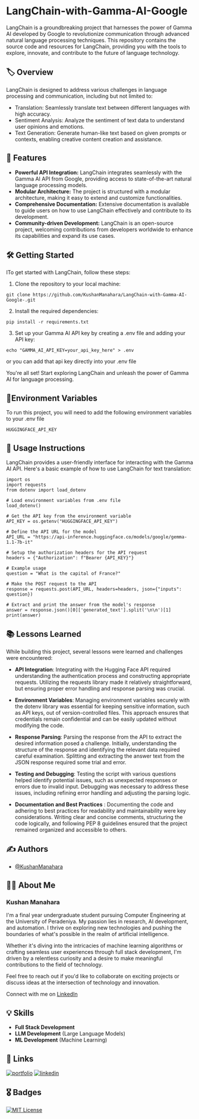 # LangChain-with-Gamma-AI-Google

LangChain is a groundbreaking project that harnesses the power of Gamma AI developed by Google to revolutionize communication through advanced natural language processing techniques. This repository contains the source code and resources for LangChain, providing you with the tools to explore, innovate, and contribute to the future of language technology.

## 🏷️ Overview

LangChain is designed to address various challenges in language processing and communication, including but not limited to:

- Translation: Seamlessly translate text between different languages with high accuracy.
- Sentiment Analysis: Analyze the sentiment of text data to understand user opinions and emotions.
- Text Generation: Generate human-like text based on given prompts or contexts, enabling creative content creation and assistance.

## 🚀 Features

- **Powerful API Integration:** LangChain integrates seamlessly with the Gamma AI API from Google, providing access to state-of-the-art natural language processing models.
- **Modular Architecture:** The project is structured with a modular architecture, making it easy to extend and customize functionalities.
- **Comprehensive Documentation:** Extensive documentation is available to guide users on how to use LangChain effectively and contribute to its development.
- **Community-driven Development:** LangChain is an open-source project, welcoming contributions from developers worldwide to enhance its capabilities and expand its use cases.

## 🛠️ Getting Started

ITo get started with LangChain, follow these steps:

1. Clone the repository to your local machine:

```
git clone https://github.com/KushanManahara/LangChain-with-Gamma-AI-Google-.git
```

2. Install the required dependencies:

```
pip install -r requirements.txt
```

3. Set up your Gamma AI API key by creating a .env file and adding your API key:

```
echo "GAMMA_AI_API_KEY=your_api_key_here" > .env
```

or you can add that api key directly into your .env file

You're all set! Start exploring LangChain and unleash the power of Gamma AI for language processing.

## 🔑Environment Variables

To run this project, you will need to add the following environment variables to your .env file

`HUGGINGFACE_API_KEY`

## 🚀 Usage Instructions

LangChain provides a user-friendly interface for interacting with the Gamma AI API. Here's a basic example of how to use LangChain for text translation:

```
import os
import requests
from dotenv import load_dotenv

# Load environment variables from .env file
load_dotenv()

# Get the API key from the environment variable
API_KEY = os.getenv("HUGGINGFACE_API_KEY")

# Define the API URL for the model
API_URL = "https://api-inference.huggingface.co/models/google/gemma-1.1-7b-it"

# Setup the authorization headers for the API request
headers = {"Authorization": f"Bearer {API_KEY}"}

# Example usage
question = "What is the capital of France?"

# Make the POST request to the API
response = requests.post(API_URL, headers=headers, json={"inputs": question})

# Extract and print the answer from the model's response
answer = response.json()[0]['generated_text'].split('\n\n')[1]
print(answer)

```

## 📚 Lessons Learned

While building this project, several lessons were learned and challenges were encountered:

- **API Integration**: Integrating with the Hugging Face API required understanding the authentication process and constructing appropriate requests. Utilizing the requests library made it relatively straightforward, but ensuring proper error handling and response parsing was crucial.

- **Environment Variables**: Managing environment variables securely with the dotenv library was essential for keeping sensitive information, such as API keys, out of version-controlled files. This approach ensures that credentials remain confidential and can be easily updated without modifying the code.

- **Response Parsing**: Parsing the response from the API to extract the desired information posed a challenge. Initially, understanding the structure of the response and identifying the relevant data required careful examination. Splitting and extracting the answer text from the JSON response required some trial and error.

- **Testing and Debugging**: Testing the script with various questions helped identify potential issues, such as unexpected responses or errors due to invalid input. Debugging was necessary to address these issues, including refining error handling and adjusting the parsing logic.

- **Documentation and Best Practices** : Documenting the code and adhering to best practices for readability and maintainability were key considerations. Writing clear and concise comments, structuring the code logically, and following PEP 8 guidelines ensured that the project remained organized and accessible to others.

## ✍️ Authors

- [@KushanManahara](https://github.com/KushanManahara/)

## 🧑‍💼 About Me

### Kushan Manahara

I'm a final year undergraduate student pursuing Computer Engineering at the University of Peradeniya. My passion lies in research, AI development, and automation. I thrive on exploring new technologies and pushing the boundaries of what's possible in the realm of artificial intelligence.

Whether it's diving into the intricacies of machine learning algorithms or crafting seamless user experiences through full stack development, I'm driven by a relentless curiosity and a desire to make meaningful contributions to the field of technology.

Feel free to reach out if you'd like to collaborate on exciting projects or discuss ideas at the intersection of technology and innovation.

Connect with me on [LinkedIn](<[Your_LinkedIn_Profile_URL](https://www.linkedin.com/in/kushan-manahara/)>)

## 💡 Skills

- **Full Stack Development**
- **LLM Development** (Large Language Models)
- **ML Development** (Machine Learning)

## 🔗 Links

[![portfolio](https://img.shields.io/badge/my_portfolio-000?style=for-the-badge&logo=ko-fi&logoColor=white)](https://kushan-portfollio.vercel.app/)
[![linkedin](https://img.shields.io/badge/linkedin-0A66C2?style=for-the-badge&logo=linkedin&logoColor=white)](https://www.linkedin.com/in/kushan-manahara/)



## 🎖️ Badges

[![MIT License](https://img.shields.io/badge/License-MIT-green.svg)](https://choosealicense.com/licenses/mit/)
